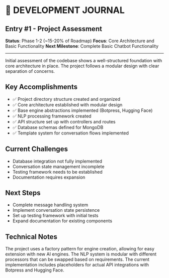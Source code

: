 # 📝 DEVELOPMENT JOURNAL

## Entry #1 - Project Assessment

**Status**: Phase 1-2 (~15-20% of Roadmap)
**Focus**: Core Architecture and Basic Functionality
**Next Milestone**: Complete Basic Chatbot Functionality

---

Initial assessment of the codebase shows a well-structured foundation with core architecture in place. The project follows a modular design with clear separation of concerns.

## Key Accomplishments
- ✅ Project directory structure created and organized
- ✅ Core architecture established with modular design
- ✅ Base engine abstractions implemented (Botpress, Hugging Face)
- ✅ NLP processing framework created
- ✅ API structure set up with controllers and routes
- ✅ Database schemas defined for MongoDB
- ✅ Template system for conversation flows implemented

## Current Challenges
- Database integration not fully implemented
- Conversation state management incomplete
- Testing framework needs to be established
- Documentation requires expansion

## Next Steps
- Complete message handling system
- Implement conversation state persistence
- Set up testing framework with initial tests
- Expand documentation for existing components

## Technical Notes
The project uses a factory pattern for engine creation, allowing for easy extension with new AI engines. The NLP system is modular with different processors that can be swapped based on requirements. The current implementation includes placeholders for actual API integrations with Botpress and Hugging Face.
